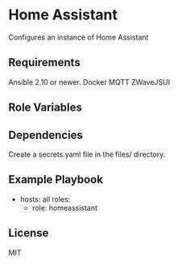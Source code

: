 # Home Assistant

Configures an instance of Home Assistant

## Requirements

Ansible 2.10 or newer.
Docker
MQTT
ZWaveJSUI

## Role Variables

## Dependencies

Create a secrets.yaml file in the files/ directory.

## Example Playbook

  - hosts: all
      roles:
      - role: homeassistant

## License

MIT
